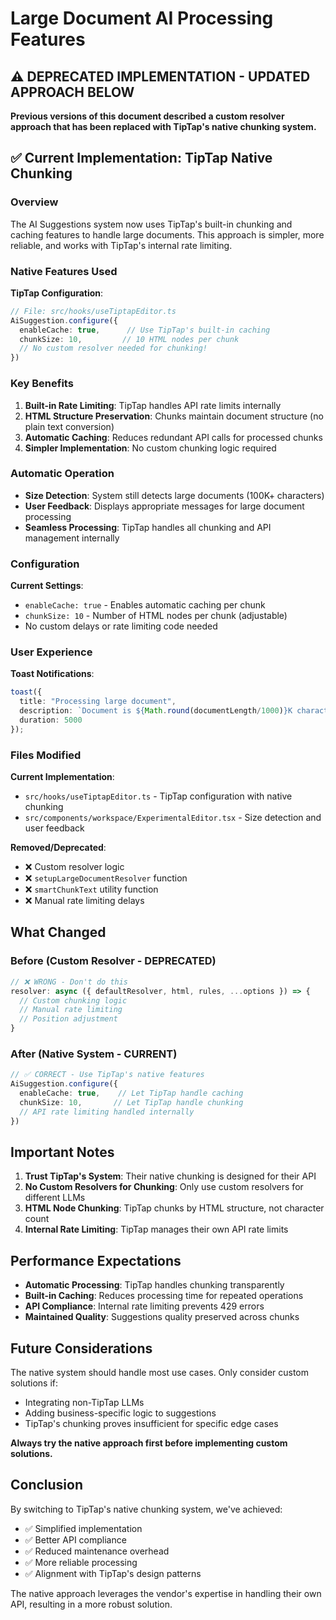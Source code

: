 # Large Document AI Processing Features

## ⚠️ DEPRECATED IMPLEMENTATION - UPDATED APPROACH BELOW

**Previous versions of this document described a custom resolver approach that has been replaced with TipTap's native chunking system.**

## ✅ Current Implementation: TipTap Native Chunking

### Overview

The AI Suggestions system now uses TipTap's built-in chunking and caching features to handle large documents. This approach is simpler, more reliable, and works with TipTap's internal rate limiting.

### Native Features Used

**TipTap Configuration**:
```typescript
// File: src/hooks/useTiptapEditor.ts
AiSuggestion.configure({
  enableCache: true,      // Use TipTap's built-in caching
  chunkSize: 10,         // 10 HTML nodes per chunk
  // No custom resolver needed for chunking!
})
```

### Key Benefits

1. **Built-in Rate Limiting**: TipTap handles API rate limits internally
2. **HTML Structure Preservation**: Chunks maintain document structure (no plain text conversion)
3. **Automatic Caching**: Reduces redundant API calls for processed chunks
4. **Simpler Implementation**: No custom chunking logic required

### Automatic Operation

- **Size Detection**: System still detects large documents (100K+ characters)
- **User Feedback**: Displays appropriate messages for large document processing
- **Seamless Processing**: TipTap handles all chunking and API management internally

### Configuration

**Current Settings**:
- `enableCache: true` - Enables automatic caching per chunk
- `chunkSize: 10` - Number of HTML nodes per chunk (adjustable)
- No custom delays or rate limiting code needed

### User Experience

**Toast Notifications**:
```typescript
toast({
  title: "Processing large document",
  description: `Document is ${Math.round(documentLength/1000)}K characters. TipTap will process in chunks with native caching.`,
  duration: 5000
});
```

### Files Modified

**Current Implementation**:
- `src/hooks/useTiptapEditor.ts` - TipTap configuration with native chunking
- `src/components/workspace/ExperimentalEditor.tsx` - Size detection and user feedback

**Removed/Deprecated**:
- ❌ Custom resolver logic
- ❌ `setupLargeDocumentResolver` function
- ❌ `smartChunkText` utility function
- ❌ Manual rate limiting delays

## What Changed

### Before (Custom Resolver - DEPRECATED)
```typescript
// ❌ WRONG - Don't do this
resolver: async ({ defaultResolver, html, rules, ...options }) => {
  // Custom chunking logic
  // Manual rate limiting
  // Position adjustment
}
```

### After (Native System - CURRENT)
```typescript
// ✅ CORRECT - Use TipTap's native features
AiSuggestion.configure({
  enableCache: true,    // Let TipTap handle caching
  chunkSize: 10,       // Let TipTap handle chunking
  // API rate limiting handled internally
})
```

## Important Notes

1. **Trust TipTap's System**: Their native chunking is designed for their API
2. **No Custom Resolvers for Chunking**: Only use custom resolvers for different LLMs
3. **HTML Node Chunking**: TipTap chunks by HTML structure, not character count
4. **Internal Rate Limiting**: TipTap manages their own API rate limits

## Performance Expectations

- **Automatic Processing**: TipTap handles chunking transparently
- **Built-in Caching**: Reduces processing time for repeated operations
- **API Compliance**: Internal rate limiting prevents 429 errors
- **Maintained Quality**: Suggestions quality preserved across chunks

## Future Considerations

The native system should handle most use cases. Only consider custom solutions if:
- Integrating non-TipTap LLMs
- Adding business-specific logic to suggestions
- TipTap's chunking proves insufficient for specific edge cases

**Always try the native approach first before implementing custom solutions.**

## Conclusion

By switching to TipTap's native chunking system, we've achieved:
- ✅ Simplified implementation
- ✅ Better API compliance
- ✅ Reduced maintenance overhead
- ✅ More reliable processing
- ✅ Alignment with TipTap's design patterns

The native approach leverages the vendor's expertise in handling their own API, resulting in a more robust solution.